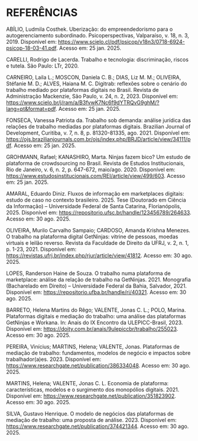 # REFERÊNCIAS

ABÍLIO, Ludmila Costhek.
 Uberização: do empreendedorismo para o autogerenciamento subordinado. Psicoperspectivas, Valparaíso, v. 18, n. 3, 2019. Disponível em: https://www.scielo.cl/pdf/psicop/v18n3/0718-6924-psicop-18-03-41.pdf. Acesso em: 25 jan. 2025.

CARELLI, Rodrigo de Lacerda.
 Trabalho e tecnologia: discriminação, riscos e tutela. São Paulo: LTr, 2020.

CARNEIRO, Laila L.; MOSCON, Daniela C. B.; DIAS, Liz M. M.; OLIVEIRA, Stéfanie M. D.; ALVES, Haiana M. C.
 Digitrab: reflexões sobre o cenário do trabalho mediado por plataformas digitais no Brasil. Revista de Administração Mackenzie, São Paulo, v. 24, n. 2, 2023. Disponível em: https://www.scielo.br/j/ram/a/B3fvwK7Nc6f9dYTRQvG9ghM/?lang=pt&format=pdf. Acesso em: 25 jan. 2025.

FONSECA, Vanessa Patriota da.
 Trabalho sob demanda: análise jurídica das relações de trabalho mediadas por plataformas digitais. Brazilian Journal of Development, Curitiba, v. 7, n. 8, p. 81320-81335, ago. 2021. Disponível em: https://ojs.brazilianjournals.com.br/ojs/index.php/BRJD/article/view/34111/pdf. Acesso em: 25 jan. 2025.

GROHMANN, Rafael; KANASHIRO, Marta.
 Ninjas fazem bico? Um estudo de plataforma de crowdsourcing no Brasil. Revista de Estudos Institucionais, Rio de Janeiro, v. 6, n. 2, p. 647-672, maio/ago. 2020.
 Disponível em: https://www.estudosinstitucionais.com/REI/article/view/499/603. Acesso em: 25 jan. 2025.

AMARAL, Eduardo Diniz.
 Fluxos de informação em marketplaces digitais: estudo de caso no contexto brasileiro. 2025. Tese (Doutorado em Ciência da Informação) – Universidade Federal de Santa Catarina, Florianópolis, 2025.
 Disponível em: https://repositorio.ufsc.br/handle/123456789/264633. Acesso em: 30 ago. 2025.

OLIVEIRA, Murilo Carvalho Sampaio; CARDOSO, Amanda Krishna Menezes.
 O trabalho na plataforma digital GetNinjas: vitrine de pessoas, moedas virtuais e leilão reverso. Revista da Faculdade de Direito da UFRJ, v. 2, n. 1, p. 1-23, 2021.
 Disponível em: https://revistas.ufrj.br/index.php/rjur/article/view/41812. Acesso em: 30 ago. 2025.

LOPES, Randerson Haine de Souza.
 O trabalho numa plataforma de marketplace: análise da relação de trabalho na GetNinjas. 2021. Monografia (Bacharelado em Direito) – Universidade Federal da Bahia, Salvador, 2021.
 Disponível em: https://repositorio.ufba.br/handle/ri/40321. Acesso em: 30 ago. 2025.

BARRETO, Helena Martins do Rêgo; VALENTE, Jonas C. L.; POLO, Marina.
 Plataformas digitais e mediação do trabalho: uma análise das plataformas GetNinjas e Workana. In: Anais do IX Encontro da ULEPICC-Brasil, 2023.
 Disponível em: https://doity.com.br/anais/9ulepiccbr/trabalho/255023. Acesso em: 30 ago. 2025.

PEREIRA, Vinícius; MARTINS, Helena; VALENTE, Jonas.
 Plataformas de mediação de trabalho: fundamentos, modelos de negócio e impactos sobre trabalhador(a)es. 2023.
 Disponível em: https://www.researchgate.net/publication/386334048. Acesso em: 30 ago. 2025.

MARTINS, Helena; VALENTE, Jonas C. L.
 Economia de plataforma: características, modelos e o surgimento dos monopólios digitais. 2021.
 Disponível em: https://www.researchgate.net/publication/351823902. Acesso em: 30 ago. 2025.

SILVA, Gustavo Henrique.
 O modelo de negócios das plataformas de mediação de trabalho: uma proposta de análise. 2023.
 Disponível em: https://www.researchgate.net/publication/374421344. Acesso em: 30 ago. 2025.


